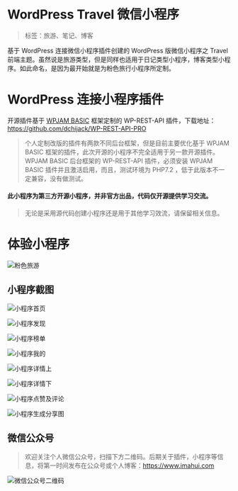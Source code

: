 # WordPress Travel 微信小程序

> 标签：旅游、笔记、博客

基于 WordPress 连接微信小程序插件创建的 WordPress 版微信小程序之 Travel 前端主题。虽然说是旅游类型，但是同样也适用于日记类型小程序，博客类型小程序。如此命名，是因为最开始就是为粉色旅行小程序所定制。

# WordPress 连接小程序插件

开源插件基于 [WPJAM BASIC](https://downloads.wordpress.org/plugin/wpjam-basic.zip) 框架定制的 WP-REST-API 插件，下载地址：https://github.com/dchijack/WP-REST-API-PRO

> 个人定制改版的插件有两款不同后台框架，但是目前主要优化基于 WPJAM BASIC 框架的插件，此次开源的小程序不完全适用于另一款开源插件。 WPJAM BASIC 后台框架的 WP-REST-API 插件，必须安装 WPJAM BASIC 插件并且激活启用，而且，测试环境为 PHP7.2 ，低于此版本不一定兼容，没有做测试。

#### 此小程序为第三方开源小程序，并非官方出品，代码仅开源提供学习交流。

> 无论是采用源代码创建小程序还是用于其他学习效流，请保留相关信息。

# 体验小程序

![粉色旅游](https://github.com/dchijack/WordPress-MinAPP-For-Travel/raw/master/pinktravel.jpg)

## 小程序截图

![小程序首页](https://github.com/dchijack/WordPress-MinAPP-For-Travel/raw/master/20180914175224.png)

![小程序发现](https://github.com/dchijack/WordPress-MinAPP-For-Travel/raw/master/20180914175232.png)

![小程序榜单](https://github.com/dchijack/WordPress-MinAPP-For-Travel/raw/master/20180914175239.png)

![小程序我的](https://github.com/dchijack/WordPress-MinAPP-For-Travel/raw/master/20180914175244.png)

![小程序详情上](https://github.com/dchijack/WordPress-MinAPP-For-Travel/raw/master/20180914175250.png)

![小程序详情下](https://github.com/dchijack/WordPress-MinAPP-For-Travel/raw/master/20180914175257.png)

![小程序点赞及评论](https://github.com/dchijack/WordPress-MinAPP-For-Travel/raw/master/20180914175302.png)

![小程序生成分享图](https://github.com/dchijack/WordPress-MinAPP-For-Travel/raw/master/20180914175431.png)

## 微信公众号

> 欢迎关注个人微信公众号，扫描下方二维码。后期关于插件，小程序等信息，将第一时间发布在公众号或个人博客：https://www.imahui.com

![微信公众号二维码](https://github.com/dchijack/WP-REST-API/blob/master/qrcode.jpg)